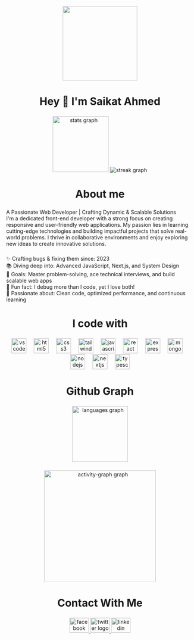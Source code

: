 <div align="center">
  <img height="200" src="https://media.licdn.com/dms/image/v2/D4D16AQF__07FgqGlbQ/profile-displaybackgroundimage-shrink_350_1400/profile-displaybackgroundimage-shrink_350_1400/0/1739308887717?e=1744848000&v=beta&t=ftAQsEB1vk_3eN5blV8ebQmkeQ0dqNA4PWfH9G1lNwU"  />
</div>

###

<h1 align="center">Hey 👋 I'm Saikat Ahmed</h1>

###

<div align="center">
  <img src="https://github-readme-stats.vercel.app/api?username=SaikatAhmed78&hide_title=false&hide_rank=false&show_icons=true&include_all_commits=true&count_private=true&disable_animations=false&theme=dracula&locale=en&hide_border=false&order=1" height="150" alt="stats graph"  />
  <img src="https://streak-stats.demolab.com?user=SaikatAhmed78&locale=en&mode=daily&theme=midnight-purple&hide_border=false&border_radius=4&order=3" height="" alt="streak graph"  />
</div>

###

<h1 align="center">About me</h1>

###

<p align="left">A Passionate Web Developer | Crafting Dynamic & Scalable Solutions<br>I'm a dedicated front-end developer with a strong focus on creating responsive and user-friendly web applications. My passion lies in learning cutting-edge technologies and building impactful projects that solve real-world problems. I thrive in collaborative environments and enjoy exploring new ideas to create innovative solutions.</p>

###

<p align="left">✨ Crafting bugs & fixing them since: 2023<br>📚 Diving deep into: Advanced JavaScript, Next.js, and System Design<br>🎯 Goals: Master problem-solving, ace technical interviews, and build scalable web apps<br>🎲 Fun fact: I debug more than I code, yet I love both!<br>🚀 Passionate about: Clean code, optimized performance, and continuous learning</p>

###

<h1 align="center">I code with</h1>

###

<div align="center">
  <img src="https://cdn.jsdelivr.net/gh/devicons/devicon/icons/vscode/vscode-original.svg" height="40" alt="vscode logo"  />
  <img width="12" />
  <img src="https://cdn.jsdelivr.net/gh/devicons/devicon/icons/html5/html5-original.svg" height="40" alt="html5 logo"  />
  <img width="12" />
  <img src="https://cdn.jsdelivr.net/gh/devicons/devicon/icons/css3/css3-original.svg" height="40" alt="css3 logo"  />
  <img width="12" />
  <img src="https://cdn.jsdelivr.net/gh/devicons/devicon/icons/tailwindcss/tailwindcss-original-wordmark.svg" height="40" alt="tailwindcss logo"  />
  <img width="12" />
  <img src="https://cdn.jsdelivr.net/gh/devicons/devicon/icons/javascript/javascript-original.svg" height="40" alt="javascript logo"  />
  <img width="12" />
  <img src="https://cdn.jsdelivr.net/gh/devicons/devicon/icons/react/react-original.svg" height="40" alt="react logo"  />
  <img width="12" />
  <img src="https://cdn.jsdelivr.net/gh/devicons/devicon/icons/express/express-original.svg" height="40" alt="express logo"  />
  <img width="12" />
  <img src="https://cdn.jsdelivr.net/gh/devicons/devicon/icons/mongodb/mongodb-original.svg" height="40" alt="mongodb logo"  />
  <img width="12" />
  <img src="https://cdn.jsdelivr.net/gh/devicons/devicon/icons/nodejs/nodejs-original.svg" height="40" alt="nodejs logo"  />
  <img width="12" />
  <img src="https://cdn.jsdelivr.net/gh/devicons/devicon/icons/nextjs/nextjs-original.svg" height="40" alt="nextjs logo"  />
  <img width="12" />
  <img src="https://cdn.jsdelivr.net/gh/devicons/devicon/icons/typescript/typescript-original.svg" height="40" alt="typescript logo"  />
</div>

###

<div align="center">
</div>

###

<h1 align="center">Github Graph</h1>

###

<div align="center">
  <img src="https://github-readme-stats.vercel.app/api/top-langs?username=SaikatAhmed78&locale=en&hide_title=false&layout=compact&card_width=320&langs_count=5&theme=react&hide_border=false&order=2" height="150" alt="languages graph"  />
</div>

###

<div align="center">
  <img src="https://github-readme-activity-graph.vercel.app/graph?username=SaikatAhmed78&radius=16&theme=react&area=true&order=5" height="300" alt="activity-graph graph"  />
</div>

###

<h1 align="center">Contact With Me</h1>

###

<div align="center">
  <a href="https://www.facebook.com/groups/553302807731607/user/100089336925825" target="_blank">
    <img src="https://raw.githubusercontent.com/maurodesouza/profile-readme-generator/master/src/assets/icons/social/facebook/default.svg" width="52" height="40" alt="facebook logo"  />
  </a>
  <a href="https://x.com/ahm18110" target="_blank">
    <img src="https://raw.githubusercontent.com/maurodesouza/profile-readme-generator/master/src/assets/icons/social/twitter/default.svg" width="52" height="40" alt="twitter logo"  />
  </a>
  <a href="https://www.linkedin.com/in/shaikat-ahmed-86578632b/" target="_blank">
    <img src="https://raw.githubusercontent.com/maurodesouza/profile-readme-generator/master/src/assets/icons/social/linkedin/default.svg" width="52" height="40" alt="linkedin logo"  />
  </a>
</div>

###
